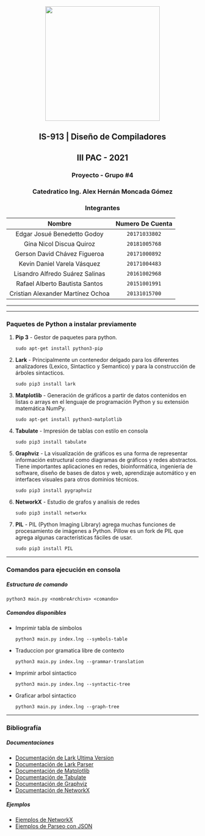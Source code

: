 <div align="center">
    <img src="https://cdn-icons-png.flaticon.com/512/186/186303.png" width="300px"> </img> 
    
<!-- Encabezado -->
## IS-913 | Diseño de Compiladores
## III PAC - 2021
### Proyecto - Grupo #4

### Catedratico **Ing. Alex Hernán Moncada Gómez**


### Integrantes 
| Nombre | Numero De Cuenta |
|:-------------:| :-----:|
| Edgar Josué Benedetto Godoy | `20171033802` |
| Gina Nicol Discua Quiroz | `20181005768` |
| Gerson David Chávez Figueroa | `20171000892` |
| Kevin Daniel Varela Vásquez | `20171004483` |
| Lisandro Alfredo Suárez Salinas | `20161002968` |
| Rafael Alberto Bautista Santos | `20151001991` |
| Cristian Alexander Martínez Ochoa | `20131015700` |

</div>

_______
_______

### **Paquetes de Python a instalar previamente**

1. **Pip 3** - Gestor de paquetes para python.
    ```
    sudo apt-get install python3-pip
    ```

2. **Lark** - Principalmente un contenedor delgado para los diferentes analizadores (Lexico, Sintactico y Semantico) y para la construcción de árboles sintacticos.

    ```
    sudo pip3 install lark
    ```
3. **Matplotlib** - Generación de gráficos a partir de datos contenidos en listas o arrays en el lenguaje de programación Python y su extensión matemática NumPy.
    ```
    sudo apt-get install python3-matplotlib
    ```

4. **Tabulate** - Impresión de tablas con estilo en consola

    ```
    sudo pip3 install tabulate
    ```

5. **Graphviz** - La visualización de gráficos es una forma de representar información estructural como diagramas de gráficos y redes abstractos. Tiene importantes aplicaciones en redes, bioinformática, ingeniería de software, diseño de bases de datos y web, aprendizaje automático y en interfaces visuales para otros dominios técnicos.

    ```
    sudo pip3 install pygraphviz
    ```

6. **NetworkX** - Estudio de grafos y analisis de redes
    ```
    sudo pip3 install networkx
    ```
7. **PIL** - PIL (Python Imaging Library) agrega muchas funciones de procesamiento de imágenes a Python. Pillow es un fork de PIL que agrega algunas características fáciles de usar.
    ```
    sudo pip3 install PIL
    ```

______
### **Comandos para ejecución en consola**

##### Estructura de comando
    
    python3 main.py <nombreArchivo> <comando>
    
##### Comandos disponibles
* Imprimir tabla de símbolos 
    ```
    python3 main.py index.lng --symbols-table
    ```

* Traduccion por gramatica libre de contexto 
    ```
    python3 main.py index.lng --grammar-translation
    ```
* Imprimir arbol sintactico
    ```
    python3 main.py index.lng --syntactic-tree
    ```
* Graficar arbol sintactico
    ```
    python3 main.py index.lng --graph-tree
    ```

______

### Bibliografía

##### Documentaciones

* [Documentación de Lark Ultima Version](hhttps://lark-parser.readthedocs.io/en/latest/index.html)
* [Documentación de Lark Parser](https://lark-parser.readthedocs.io/en/stable/)
* [Documentación de Matplotlib](https://matplotlib.org/)
* [Documentación de Tabulate](https://pypi.org/project/tabulate/)
* [Documentación de Graphviz](https://pygraphviz.github.io/documentation/stable/index.html)
* [Documentación de NetworkX](https://networkx.org/documentation/latest/index.html)

##### Ejemplos

* [Ejemplos de NetworkX](https://www.geeksforgeeks.org/python-visualize-graphs-generated-in-networkx-using-matplotlib/)
* [Ejemplos de Parseo con JSON](https://github.com/lark-parser/lark/blob/master/docs/json_tutorial.md)
